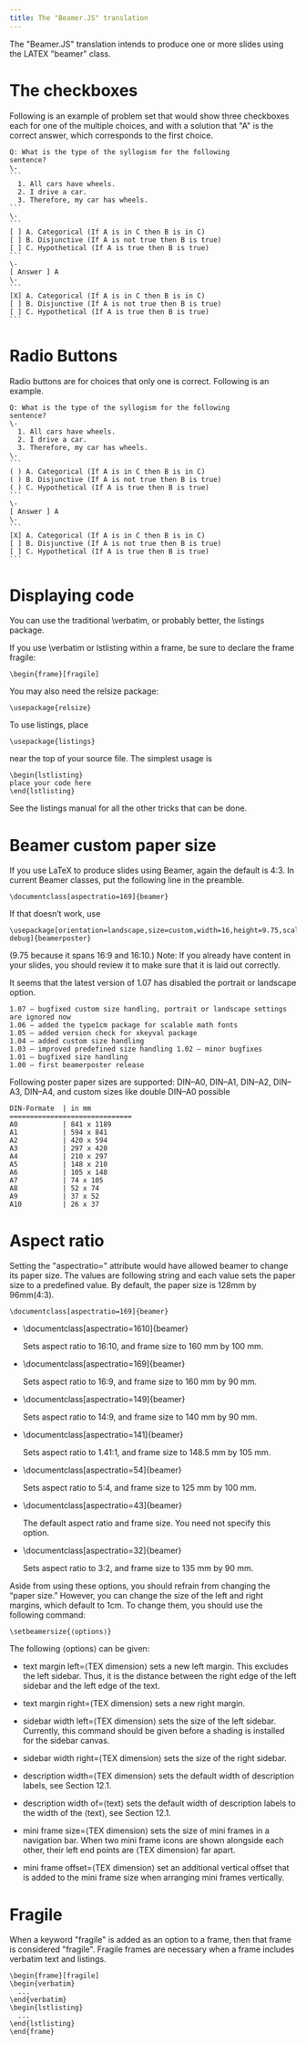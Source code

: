 ```yaml
---
title: The "Beamer.JS" translation
---
```


The "Beamer.JS" translation intends to produce one or more slides
using the LATEX "beamer" class.

# The checkboxes

Following is an example of problem set that would show
three checkboxes each for one of the multiple choices,
and with a solution that "A" is the correct answer,
which corresponds to the first choice.

    Q: What is the type of the syllogism for the following 
    sentence?
    \-    
    ```    
      1. All cars have wheels.
      2. I drive a car.
      3. Therefore, my car has wheels.
    ```
    \-
    ```    
    [ ] A. Categorical (If A is in C then B is in C)
    [ ] B. Disjunctive (If A is not true then B is true)
    [ ] C. Hypothetical (If A is true then B is true)
    ```
    \-
    [ Answer ] A
    \-
    ```    
    [X] A. Categorical (If A is in C then B is in C)
    [ ] B. Disjunctive (If A is not true then B is true)
    [ ] C. Hypothetical (If A is true then B is true)
    ```

# Radio Buttons

Radio buttons are for choices that only one is correct.
Following is an example.

    Q: What is the type of the syllogism for the following 
    sentence?
    \-
      1. All cars have wheels.
      2. I drive a car.
      3. Therefore, my car has wheels.
    \-
    ```    
    ( ) A. Categorical (If A is in C then B is in C)
    ( ) B. Disjunctive (If A is not true then B is true)
    ( ) C. Hypothetical (If A is true then B is true)
    ```
    \-
    [ Answer ] A
    \-
    ```    
    [X] A. Categorical (If A is in C then B is in C)
    [ ] B. Disjunctive (If A is not true then B is true)
    [ ] C. Hypothetical (If A is true then B is true)
    ```


# Displaying code

You can use the traditional \verbatim, or probably better, the
listings package.

If you use \verbatim or lstlisting within a frame, be sure to declare
the frame fragile:

    \begin{frame}[fragile]

You may also need the relsize package:

    \usepackage{relsize}

To use listings, place

    \usepackage{listings}

near the top of your source file. The simplest usage is

    \begin{lstlisting}
    place your code here
    \end{lstlisting}

See the listings manual for all the other tricks that can be done.


# Beamer custom paper size

If you use LaTeX to produce slides using Beamer, again the default is
4:3. In current Beamer classes, put the following line in the
preamble.

    \documentclass[aspectratio=169]{beamer}

If that doesn’t work, use

    \usepackage[orientation=landscape,size=custom,width=16,height=9.75,scale=0.5,
    debug]{beamerposter}

(9.75 because it spans 16:9 and 16:10.)
Note: If you already have content in your slides, you should review it to make sure that it is laid out
correctly. 

It seems that the latest version of 1.07 has disabled the portrait or landscape option.

```
1.07 – bugfixed custom size handling, portrait or landscape settings are ignored now 
1.06 – added the type1cm package for scalable math fonts
1.05 – added version check for xkeyval package
1.04 – added custom size handling
1.03 – improved predefined size handling 1.02 – minor bugfixes
1.01 – bugfixed size handling
1.00 – first beamerposter release
```

Following poster paper sizes are supported: DIN–A0, DIN–A1, DIN–A2,
DIN–A3, DIN–A4, and custom sizes like double DIN–A0 possible

```tabular
DIN-Formate  | in mm
==============================
A0           | 841 x 1189 
A1           | 594 x 841
A2           | 420 x 594
A3           | 297 x 420
A4           | 210 x 297
A5           | 148 x 210
A6           | 105 x 148
A7           | 74 x 105
A8           | 52 x 74
A9           | 37 x 52
A10          | 26 x 37
``` 





# Aspect ratio

Setting the "aspectratio=" attribute would have
allowed beamer to change its paper size. The values
are following string and each value sets the paper size to 
a predefined value. By default, the paper size is
128mm by 96mm(4:3).

    \documentclass[aspectratio=169]{beamer}


+ \documentclass[aspectratio=1610]{beamer}
  
  Sets aspect ratio to 16:10, and frame size to 160 mm by 100 mm.

+ \documentclass[aspectratio=169]{beamer}

  Sets aspect ratio to 16:9, and frame size to 160 mm by 90 mm.

+ \documentclass[aspectratio=149]{beamer}

  Sets aspect ratio to 14:9, and frame size to 140 mm by 90 mm.

+ \documentclass[aspectratio=141]{beamer}

  Sets aspect ratio to 1.41:1, and frame size to 148.5 mm by 105 mm.

+ \documentclass[aspectratio=54]{beamer}

  Sets aspect ratio to 5:4, and frame size to 125 mm by 100 mm.

+ \documentclass[aspectratio=43]{beamer}

  The default aspect ratio and frame size. You need not specify this option.

+ \documentclass[aspectratio=32]{beamer}

  Sets aspect ratio to 3:2, and frame size to 135 mm by 90 mm.


Aside from using these options, you should refrain from changing the
“paper size.” However, you can change the size of the left and right
margins, which default to 1cm. To change them, you should use the
following command:

    \setbeamersize{⟨options⟩}

The following ⟨options⟩ can be given:

* text margin left=⟨TEX dimension⟩ sets a new left margin. This
  excludes the left sidebar. Thus, it is the distance between the
  right edge of the left sidebar and the left edge of the text.

* text margin right=⟨TEX dimension⟩ sets a new right margin.

* sidebar width left=⟨TEX dimension⟩ sets the size of the left
  sidebar. Currently, this command should be given before a shading is
  installed for the sidebar canvas.

* sidebar width right=⟨TEX dimension⟩ sets the size of the right
  sidebar.

* description width=⟨TEX dimension⟩ sets the default width of
  description labels, see Section 12.1.

* description width of=⟨text⟩ sets the default width of description
  labels to the width of the ⟨text⟩, see Section 12.1.

* mini frame size=⟨TEX dimension⟩ sets the size of mini frames in a
  navigation bar. When two mini frame icons are shown alongside each
  other, their left end points are ⟨TEX dimension⟩ far apart.

* mini frame offset=⟨TEX dimension⟩ set an additional vertical offset
  that is added to the mini frame size when arranging mini frames
  vertically. 

  
# Fragile

When a keyword "fragile" is added as an option to a frame, then that frame is
considered "fragile". Fragile frames are necessary when a frame includes
verbatim text and listings. 

    \begin{frame}[fragile]
    \begin{verbatim}
      ...
    \end{verbatim}
    \begin{lstlisting}
      ...
    \end{lstlisting}
    \end{frame}






